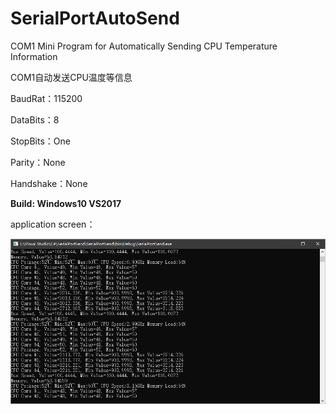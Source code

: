 # SerialPortAutoSend
COM1 Mini Program for Automatically Sending CPU Temperature Information



COM1自动发送CPU温度等信息

BaudRat：115200

DataBits：8

StopBits：One

Parity：None

Handshake：None



**Build: Windows10 VS2017** 

application screen：

![SerialPortAutoSend](.\com1_serial_port_auto_send.png)